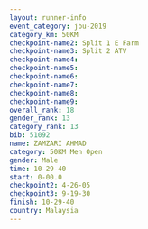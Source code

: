 ```yaml
---
layout: runner-info 
event_category: jbu-2019 
category_km: 50KM 
checkpoint-name2: Split 1 E Farm 
checkpoint-name3: Split 2 ATV 
checkpoint-name4: 
checkpoint-name5: 
checkpoint-name6: 
checkpoint-name7: 
checkpoint-name8: 
checkpoint-name9: 
overall_rank: 18
gender_rank: 13
category_rank: 13
bib: 51092
name: ZAMZARI AHMAD
category: 50KM Men Open
gender: Male
time: 10-29-40
start: 0-00.0
checkpoint2: 4-26-05
checkpoint3: 9-19-30
finish: 10-29-40
country: Malaysia
---
```


